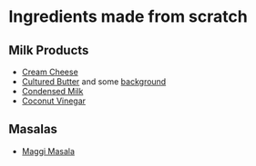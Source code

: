 # Ingredients made from scratch

## Milk Products
- [Cream Cheese](https://www.youtube.com/watch?v=oIVRzfYPEW0)
- [Cultured Butter](https://www.youtube.com/watch?v=e5ebze7Gof4) and some [background](http://www.webexhibits.org/butter/index.html)
- [Condensed Milk](https://www.youtube.com/watch?v=Q0bWkv8RkEI)
- [Coconut Vinegar](https://www.youtube.com/watch?v=LQVEQiOEizM)

## Masalas
- [Maggi Masala](https://www.youtube.com/watch?v=k0cRgTT1YbE)

